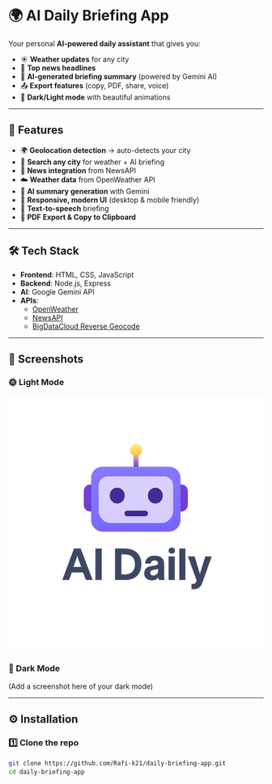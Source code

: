 # 🌍 AI Daily Briefing App  

Your personal **AI-powered daily assistant** that gives you:  
- ☀️ **Weather updates** for any city  
- 📰 **Top news headlines**  
- 🤖 **AI-generated briefing summary** (powered by Gemini AI)  
- 📤 **Export features** (copy, PDF, share, voice)  
- 🌙 **Dark/Light mode** with beautiful animations  

---

## 🚀 Features  
- 🌍 **Geolocation detection** → auto-detects your city  
- 🔎 **Search any city** for weather + AI briefing  
- 📰 **News integration** from NewsAPI  
- ☁️ **Weather data** from OpenWeather API  
- 🤖 **AI summary generation** with Gemini  
- 🎨 **Responsive, modern UI** (desktop & mobile friendly)  
- 🎤 **Text-to-speech** briefing  
- 📄 **PDF Export & Copy to Clipboard**  

---

## 🛠️ Tech Stack  
- **Frontend**: HTML, CSS, JavaScript  
- **Backend**: Node.js, Express  
- **AI**: Google Gemini API  
- **APIs**:  
  - [OpenWeather](https://openweathermap.org/)  
  - [NewsAPI](https://newsapi.org/)  
  - [BigDataCloud Reverse Geocode](https://www.bigdatacloud.com/geocoding-apis/reverse-geocode-client)  

---

## 📸 Screenshots  

### 🌞 Light Mode  
![Light Mode](frontend/images/Ai%20Daily.png)  

### 🌙 Dark Mode  
(Add a screenshot here of your dark mode)  

---

## ⚙️ Installation  

### 1️⃣ Clone the repo  
```bash
git clone https://github.com/Rafi-k21/daily-briefing-app.git
cd daily-briefing-app

